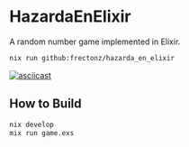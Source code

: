 # HazardaEnElixir

A random number game implemented in Elixir.

```bash
nix run github:frectonz/hazarda_en_elixir
```

[![asciicast](https://asciinema.org/a/660005.svg)](https://asciinema.org/a/660005)

## How to Build

```bash
nix develop
mix run game.exs
```
